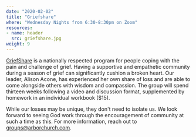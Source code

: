 ```yaml
---
date: "2020-02-02"
title: "Griefshare"
where: "Wednesday Nights from 6:30-8:30pm on Zoom"
resources:
- name: header
  src: griefshare.jpg
weight: 9
---
```



[GriefShare](https://www.griefshare.org/) is a nationally respected program for people coping with the pain and challenge of grief. Having a supportive and empathetic community during a season of grief can significantly cushion a broken heart. Our leader, Alison Acone, has experienced her own share of loss and are able to come alongside others with wisdom and compassion.  The group will spend thirteen weeks following a video and discussion format, supplemented by homework in an individual workbook ($15). 

While our losses may be unique, they don't need to isolate us. We look forward to seeing God work through the encouragement of community at such a time as this. For more information, reach out to <groups@arborchurch.com>.


